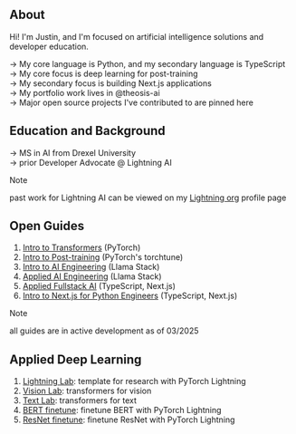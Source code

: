 ## About
Hi! I'm Justin, and I'm focused on artificial intelligence solutions and developer education. 

→ My core language is Python, and my secondary language is TypeScript <br/>
→ My core focus is deep learning for post-training <br/>
→ My secondary focus is building Next.js applications <br/>
→ My portfolio work lives in <a href="https://github.com/theosis-ai" style="text-decoration: none">@theosis-ai</a> <br/>
→ Major open source projects I've contributed to are pinned here

## Education and Background

→ MS in AI from Drexel University <br/>
→ prior Developer Advocate @ Lightning AI 

> [!NOTE]
> past work for Lightning AI can be viewed on my [Lightning org](https://lightning.ai/justin) profile page <br/>

## Open Guides

1. [Intro to Transformers](https://github.com/jxtngx/transformers-cookbook) (PyTorch)
2. [Intro to Post-training](https://github.com/jxtngx/intro-to-post-training) (PyTorch's torchtune)
3. [Intro to AI Engineering](https://github.com/jxtngx/intro-to-applied-ai) (Llama Stack)
4. [Applied AI Engineering](https://github.com/jxtngx/applied-ai-engineering) (Llama Stack)
5. [Applied Fullstack AI](https://github.com/jxtngx/applied-fullstack-ai) (TypeScript, Next.js)
6. [Intro to Next.js for Python Engineers](https://github.com/jxtngx/intro-to-nextjs-for-python-engineers) (TypeScript, Next.js)

> [!NOTE]
> all guides are in active development as of 03/2025

## Applied Deep Learning

1. [Lightning Lab](https://github.com/jxtngx/lightning-lab): template for research with PyTorch Lightning
2. [Vision Lab](https://github.com/jxtngx/vision-lab): transformers for vision
3. [Text Lab](https://github.com/jxtngx/text-lab): transformers for text
4. [BERT finetune](https://github.com/jxtngx/bert-finetune): finetune BERT with PyTorch Lightning
5. [ResNet finetune](https://github.com/jxtngx/resnet-finetune): finetune ResNet with PyTorch Lightning

